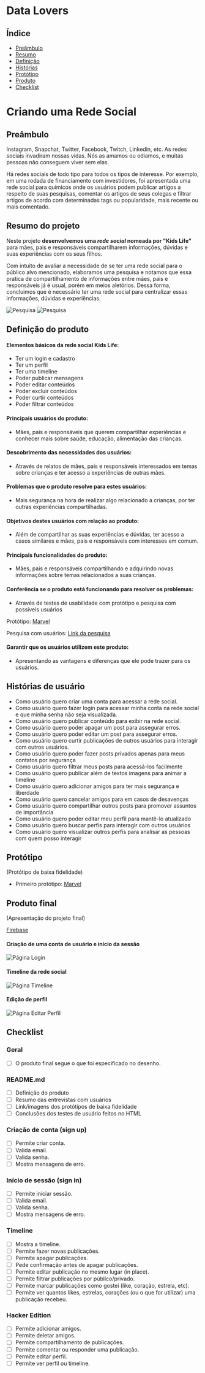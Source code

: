 # Data Lovers

## Índice
* [Preâmbulo](#preâmbulo)
* [Resumo](#resumo-do-projeto)
* [Definição](#definição-do-produto)
* [Histórias](#histórias-de-usuário)
* [Protótipo](#protótipo)
* [Produto](#produto-final)
* [Checklist](#checklist)

# Criando uma Rede Social

## Preâmbulo

Instagram, Snapchat, Twitter, Facebook, Twitch, Linkedin, etc. As redes sociais invadiram nossas vidas. Nós as amamos ou odiamos, e muitas pessoas não conseguem viver sem elas.

Há redes sociais de todo tipo para todos os tipos de interesse. Por exemplo, em uma rodada de financiamento com investidores, foi apresentada uma rede social para químicos onde os usuários podem publicar artigos a respeito de suas pesquisas, comentar os artigos de seus colegas e filtrar artigos de acordo com determinadas tags ou popularidade, mais recente ou mais comentado.

## Resumo do projeto

Neste projeto **desenvolvemos uma _rede social_  nomeada por "Kids Life"** para mães, pais e responsáveis compartilharem informações, dúvidas e suas experiências com os seus filhos.

Com intuito de avaliar a necessidade de se ter uma rede social para o público alvo mencionado, elaboramos uma pesquisa e notamos que essa pratica de compartilhamento de informações entre mães, pais e responsáveis já é usual, porém em meios aletórios. Dessa forma, concluimos que é necessário ter uma rede social para centralizar essas informações, dúvidas e experiências.

![Pesquisa](imagem/pesquisa1.jpeg)
![Pesquisa](imagem/pesquisa2.jpeg)

## Definição do produto

#### Elementos básicos da rede social Kids Life:
* Ter um login e cadastro
* Ter um perfil
* Ter uma timeline
* Poder publicar mensagens
* Poder editar conteúdos
* Poder excluir conteúdos
* Poder curtir conteúdos
* Poder filtrar conteúdos

#### Principais usuários do produto:
* Mães, pais e responsáveis que querem compartilhar experiências e conhecer mais sobre saúde, educação, alimentação das crianças.

#### Descobrimento das necessidades dos usuários: 
* Através de relatos de mães, pais e responsáveis interessados em temas sobre crianças e ter acesso a experiências de outras mães.

#### Problemas que o produto resolve para estes usuários: 
* Mais segurança na hora de realizar algo 
relacionado a crianças, por ter outras experiências compartilhadas.

#### Objetivos destes usuários com relação ao produto: 
* Além de compartilhar as suas experiências e 
dúvidas, ter acesso a casos similares e mães, pais e responsáveis com interesses em comum.

#### Principais funcionalidades do produto: 
* Mães, pais e responsáveis compartilhando e adquirindo novas informações sobre temas relacionados a suas crianças.

#### Conferência se o produto está funcionando para resolver os problemas: 
* Através de testes de usabilidade com protótipo e pesquisa com possíveis usuários

Protótipo: 
[Marvel](https://marvelapp.com/4h44hce)

Pesquisa com usuários: 
[Link da pesquisa](https://docs.google.com/forms/d/1JEnno5OMQvksqP6-NM_9Lx7e9oSmQNiu8Vb6N_0OM50/edit#responses)

#### Garantir que os usuários utilizem este produto: 
* Apresentando as vantagens e diferenças que ele pode trazer para os usuários.

## Histórias de usuário

- Como usuário quero criar uma conta para acessar a rede social.
- Como usuário quero fazer login para acessar minha conta na rede social e que minha senha não seja visualizada.
- Como usuário quero publicar conteúdo para exibir na rede social.
- Como usuário quero poder apagar um post para assegurar erros.
- Como usuário quero poder editar um post para assegurar erros.
- Como usuário quero curtir publicações de outros usuários para interagir com outros usuários.
- Como usuário quero poder fazer posts privados apenas para meus contatos por segurança
- Como usuário quero filtrar meus posts para acessá-los facilmente
- Como usuário quero publicar além de textos imagens para animar a timeline
- Como usuário quero adicionar amigos para ter mais segurança e liberdade
- Como usuário quero cancelar amigos para em casos de desavenças
- Como usuário quero compartilhar outros posts para promover assuntos  de importância
- Como usuário quero poder editar meu perfil para mantê-lo atualizado
- Como usuário quero buscar perfis para interagir com outros usuários
- Como usuário quero visualizar outros perfis para analisar as pessoas com quem posso interagir

## Protótipo
(Protótipo de baixa fidelidade)

- Primeiro protótipo: [Marvel](https://marvelapp.com/4h44hce)

## Produto final 
(Apresentação do projeto final)

[Firebase](https://rede-social-ffbed.firebaseapp.com/index.html)

#### Criação de uma conta de usuário e início da sessão

![Página Login](imagem/login.png)

#### Timeline da rede social

![Página Timeline](imagem/timeline.png)

#### Edição de perfil

![Página Editar Perfil](imagem/editperfil.jpeg)

## Checklist

### Geral

 * [ ] O produto final segue o que foi especificado no desenho.

### README.md

 * [ ] Definição do produto
 * [ ] Resumo das entrevistas com usuários
 * [ ] Link/imagens dos protótipos de baixa fidelidade
 * [ ] Conclusões dos testes de usuário feitos no HTML

### Criação de conta (sign up)

 * [ ] Permite criar conta.
 * [ ] Valida email.
 * [ ] Valida senha.
 * [ ] Mostra mensagens de erro.

### Início de sessão (sign in)

 * [ ] Permite iniciar sessão.
 * [ ] Valida email.
 * [ ] Valida senha.
 * [ ] Mostra mensagens de erro.

### Timeline

 * [ ] Mostra a timeline.
 * [ ] Permite fazer novas publicações.
 * [ ] Permite apagar publicações.
 * [ ] Pede confirmação antes de apagar publicações.
 * [ ] Permite editar publicação no mesmo lugar (in place).
 * [ ] Permite filtrar publicações por público/privado.
 * [ ] Permite marcar publicações como gostei (like, coração, estrela, etc).
 * [ ] Permite ver quantos likes, estrelas, corações (ou o que for utilizar) uma publicação recebeu.

### Hacker Edition

 * [ ] Permite adicionar amigos.
 * [ ] Permite deletar amigos.
 * [ ] Permite compartilhamento de publicações.
 * [ ] Permite comentar ou responder uma publicação.
 * [ ] Permite editar perfil.
 * [ ] Permite ver perfil ou timeline.
